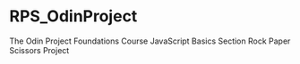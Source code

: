 # RPS_OdinProject

The Odin Project Foundations Course
JavaScript Basics Section
Rock Paper Scissors Project
